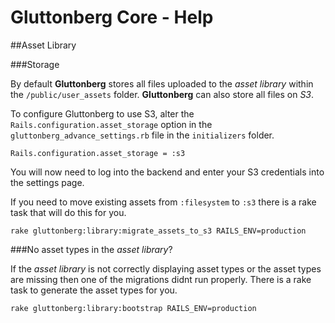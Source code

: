 # Gluttonberg Core - Help

##Asset Library

###Storage

By default **Gluttonberg** stores all files uploaded to the *asset library* within the `/public/user_assets` folder. **Gluttonberg** can also store all files on *S3*.

To configure Gluttonberg to use S3, alter the `Rails.configuration.asset_storage` option in the `gluttonberg_advance_settings.rb` file in the `initializers` folder.

    Rails.configuration.asset_storage = :s3
    
You will now need to log into the backend and enter your S3 credentials into the settings page.

If you need to move existing assets from `:filesystem` to `:s3` there is a rake task that will do this for you.

    rake gluttonberg:library:migrate_assets_to_s3 RAILS_ENV=production
    

###No asset types in the *asset library*?

If the *asset library* is not correctly displaying asset types or the asset types are missing then one of the migrations didnt run properly. There is a rake task to generate the asset types for you.

	rake gluttonberg:library:bootstrap RAILS_ENV=production

